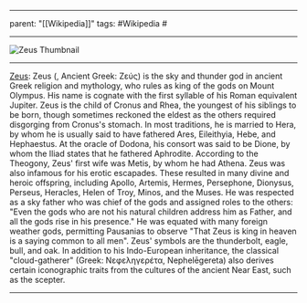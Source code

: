 
---
parent: "[[Wikipedia]]"
tags:
	#Wikipedia
	#
	
---

![Zeus Thumbnail](https://upload.wikimedia.org/wikipedia/commons/c/c8/Jupiter_Smyrna_Louvre_Ma13.jpg)

---

[Zeus](https://en.wikipedia.org/wiki/Zeus): Zeus (, Ancient Greek: Ζεύς) is the sky and thunder god in ancient Greek religion and mythology, who rules as king of the gods on Mount Olympus. His name is cognate with the first syllable of his Roman equivalent Jupiter.
Zeus is the child of Cronus and Rhea, the youngest of his siblings to be born, though sometimes reckoned the eldest as the others required disgorging from Cronus's stomach. In most traditions, he is married to Hera, by whom he is usually said to have fathered Ares, Eileithyia, Hebe, and Hephaestus. At the oracle of Dodona, his consort was said to be Dione, by whom the Iliad states that he fathered Aphrodite. According to the Theogony, Zeus' first wife was Metis, by whom he had Athena. Zeus was also infamous for his erotic escapades. These resulted in many divine and heroic offspring, including Apollo, Artemis, Hermes, Persephone, Dionysus, Perseus, Heracles, Helen of Troy, Minos, and the Muses.
He was respected as a sky father who was chief of the gods and assigned roles to the others: "Even the gods who are not his natural children address him as Father, and all the gods rise in his presence." He was equated with many foreign weather gods, permitting Pausanias to observe "That Zeus is king in heaven is a saying common to all men". Zeus' symbols are the thunderbolt, eagle, bull, and oak. In addition to his Indo-European inheritance, the classical "cloud-gatherer" (Greek: Νεφεληγερέτα, Nephelēgereta) also derives certain iconographic traits from the cultures of the ancient Near East, such as the scepter.

---


